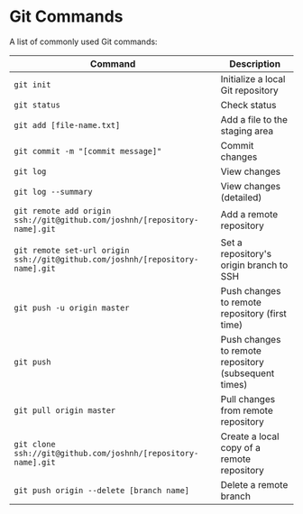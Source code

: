 Git Commands
============

A list of commonly used Git commands:

| Command | Description |
| ------- | ----------- |
| `git init` | Initialize a local Git repository | 
| `git status` | Check status |
| `git add [file-name.txt]` | Add a file to the staging area |
| `git commit -m "[commit message]"` | Commit changes |
| `git log` | View changes |
| `git log --summary` | View changes (detailed) |
| `git remote add origin ssh://git@github.com/joshnh/[repository-name].git` | Add a remote repository |
| `git remote set-url origin ssh://git@github.com/joshnh/[repository-name].git` | Set a repository's origin branch to SSH |
| `git push -u origin master` | Push changes to remote repository (first time) |
| `git push` | Push changes to remote repository (subsequent times) |
| `git pull origin master` | Pull changes from remote repository |
| `git clone ssh://git@github.com/joshnh/[repository-name].git` | Create a local copy of a remote repository |
| `git push origin --delete [branch name]` | Delete a remote branch |